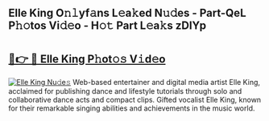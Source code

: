 ## Elle King O𝚗𝚕yf𝚊ns L𝚎a𝚔ed N𝚞𝚍es - Part-QeL P𝚑𝚘tos Vi𝚍𝚎o - H𝚘𝚝 Part L𝚎a𝚔s zDIYp

# <h2><a href="http://kf0w0u.oniu.top/?m=Elle+King">🔗👉 🔴 Elle King P𝚑ot𝚘𝚜 V𝚒d𝚎o</a></h2>

[![Elle King Nu𝚍e𝚜](https://i.imgur.com/0qMVB7G.gif)](http://kf0w0u.oniu.top/?m=Elle+King)
Web-based entertainer and digital media artist Elle King, acclaimed for publishing dance and lifestyle tutorials through solo and collaborative dance acts and compact clips. Gifted vocalist Elle King, known for their remarkable singing abilities and achievements in the music world.  
